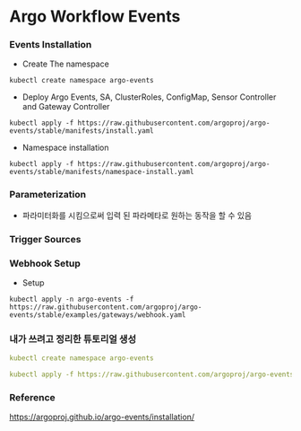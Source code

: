 # Argo Workflow Events

### Events Installation
- Create The namespace

```
kubectl create namespace argo-events
```

- Deploy Argo Events, SA, ClusterRoles, ConfigMap, Sensor Controller and Gateway Controller

```
kubectl apply -f https://raw.githubusercontent.com/argoproj/argo-events/stable/manifests/install.yaml
```

- Namespace installation

```
kubectl apply -f https://raw.githubusercontent.com/argoproj/argo-events/stable/manifests/namespace-install.yaml
```

### Parameterization
- 파라미터화를 시킴으로써 입력 된 파라메타로 원하는 동작을 할 수 있음

### Trigger Sources


### Webhook Setup
- Setup

```
kubectl apply -n argo-events -f https://raw.githubusercontent.com/argoproj/argo-events/stable/examples/gateways/webhook.yaml
```

### 내가 쓰려고 정리한 튜토리얼 생성
```yaml
kubectl create namespace argo-events

kubectl apply -f https://raw.githubusercontent.com/argoproj/argo-events/stable/manifests/install.yaml
```



### Reference 

https://argoproj.github.io/argo-events/installation/